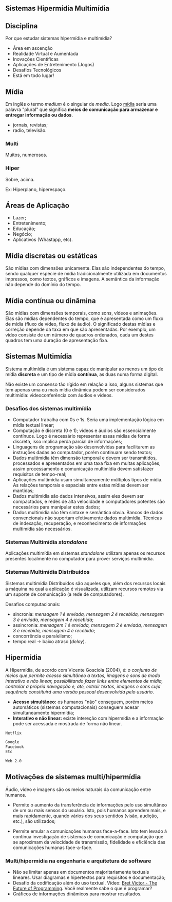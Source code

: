 ## Sistemas Hipermídia Multimídia

## Disciplina

Por que estudar sistemas hipermídia e multimídia?

* Área em ascenção
* Realidade Virtual e Aumentada
* Inovações Científicas
* Aplicações de Entretenimento (Jogos)
* Desafios Tecnológicos
* Está em todo lugar!

## Mídia

Em inglês o termo *medium* é o singular de *media*. Logo [mídia](
https://en.wikipedia.org/wiki/Media_(communication)) seria uma palavra "plural"
que significa **meios de comunicação para armazenar e entregar informação ou
dados**.

* jornais, revistas;
* radio, televisão.

### Multi

Muitos, numerosos.

### Hiper

Sobre, acima.

Ex: Hiperplano, hiperespaço.

## Áreas de Aplicação

* Lazer;
* Entretenimento;
* Educação;
* Negócio;
* Aplicativos (Whastapp, etc).

## Mídia discretas ou estáticas

São mídias com dimensões unicamente. Elas são independentes do tempo,
sendo qualquer espécie de mídia tradicionalmente utilizada em documentos
impressos, como textos, gráficos e imagens. A semântica da informação não
depende do domínio do tempo.


## Mídia contínua ou dinâmina

São mídias com dimensões temporais, como sons, vídeos e animações. Elas são
mídias dependentes do tempo, que é apresentada como um fluxo de mídia (fluxo
de vídeo, fluxo de áudio). O significado destas mídias e correção depende da
taxa em que são apresentadas. Por exemplo, um vídeo consiste de um número de
quadros ordenados, cada um destes quadros tem uma duração de apresentação
fixa.

## Sistemas Multimídia

Sistema multimídia é um sistema capaz de manipular ao menos um tipo de mídia
**discreta** e um tipo de mídia **contínua**, as duas numa forma digital.

Não existe um consenso tão rígido em relação a isso, alguns sistemas que tem
apenas uma ou mais mídia dinâmica podem ser considerados multimídia: videoconferência
com áudios e vídeos.

### Desafios dos sistemas multimídia

* Computador trabalha com 0s e 1s. Seria uma implementação lógica em mídia textual linear;
* Computação é discreta (0 e 1); vídeos e áudios são essencialmente contínuos. Logo
  é necessário representar essas mídias de forma discreta, isso implica perda parcial
  de informações;
* Linguagens de programação são desenvolvidas para facilitarem as instruções dadas
  ao computador, porém continuam sendo textos;
* Dados multimídia têm dimensão temporal e devem ser transmitidos, processados e apresentados
  em uma taxa fixa em muitas aplicações, assim processamento e comunicação multimídia devem
  satisfazer requisitos de tempo-real;
* Aplicações multimídia usam simultaneamente múltiplos tipos de mídia. As relações temporais e
  espaciais entre estas mídias devem ser mantidas;
* Dados multimídia são dados intensivos, assim eles devem ser compactados, e redes de alta
  velocidade e computadores potentes são necessários para manipular estes dados;
* Dados multimídia não têm sintaxe e semântica obvia. Bancos de dados convencionais não
  suportam efetivamente dados multimídia. Técnicas de indexação, recuperação, e
  reconhecimento de informações multimídia são necessários.

### Sistemas Multimídia *standalone*

Aplicações multimídia em sistemas *standalone* utilizam apenas os recursos presentes
localmente no computador para prover serviços multimídia.

### Sistemas Multimídia Distribuídos

Sistemas multimídia Distribuídos são aqueles que, além dos recursos locais a máquina
na qual a aplicação é visualizada, utilizam recursos remotos via um suporte de
comunicação (a rede de computadores).

Desafios computacionais:

* sincronia: *mensagem 1 é enviada, mensagem 2 é recebida, mensagem 3 é enviada,
  mensagem 4 é recebida*;
* assincronia: *mensagem 1 é enviada, mensagem 2 é enviada, mensagem 3 é recebida,
  mensagem 4 é recebida*;
* concorrência e paralelismo;
* tempo real → baixo atraso (*delay*).


## Hipermídia

A Hipermídia, de acordo com Vicente Gosciola (2004), é: *o conjunto de meios
que permite acesso simultâneo a textos, imagens e sons de modo interativo e não
linear, possibilitando fazer links entre elementos de mídia, controlar a
própria navegação e, até, extrair textos, imagens e sons cuja sequência
constituirá uma versão pessoal desenvolvida pelo usuário*.

* **Acesso simultâneo:** os humanos "não" conseguem, porém meios automáticos
  (sistemas computacionais) conseguem acesar simultaneamente hipermídia;
* **Interativo e não linear:** existe intereção com hipermídia e a informação
  pode ser acessada e mostrada de forma não linear.

```Exemplo1.1 tab=
Netflix
```

```Exemplo1.2 tab=
Google
Facebook
Etc
```

```Exemplo1.3 tab=
Web 2.0
```

## Motivações de sistemas multi/hipermídia

Áudio, vídeo e imagens são os meios naturais da comunicação entre humanos.

* Permite o aumento da transferência de informações pelo uso simultâneo de um ou
  mais sensos do usuário. Isto, pois humanos aprendem mais, e mais rapidamente,
  quando vários dos seus sentidos (visão, audição, etc.), são utilizados;

* Permite emular a comunicações humanas face-a-face. Isto tem levado à contínua
  investigação de sistemas de comunicação e computação que se aproximam da
  velocidade de transmissão, fidelidade e eficiência das comunicações humanas face-a-face.

### Multi/hipermídia na engenharia e arquitetura de software

* Não se limitar apenas em documentos majoritariamente textuais lineares.
  Usar diagramas e hipertextos para requisitos e documentação;
* Desafio da codificação além do uso textual. Vídeo:
  [Bret Victor - The Future of Programming](
  https://www.youtube.com/watch?v=8pTEmbeENF4).
  Você realmente sabe o que é programar?
* Gráficos de informações dinâmicos para mostrar resultados.
